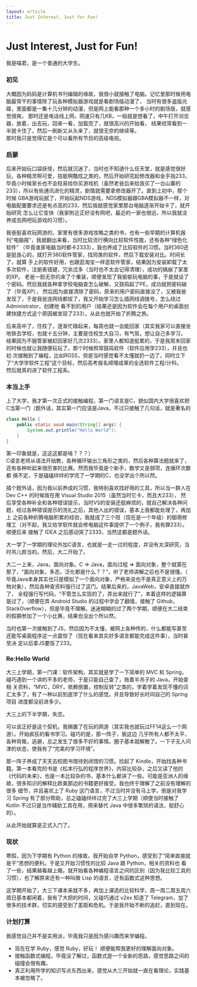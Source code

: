 ```yaml
---
layout: article
title: Just Interest, Just for Fun!
--- 
```

# Just Interest, Just for Fun!

我是喵君，是一个普通的大学生。  

### 初见
大概因为妈妈是计算机书刊编辑的缘故，我很小就接触了电脑。记忆里那时候用电脑最常干的事情除了玩各种模拟器游戏就是看剧场版动漫了，
当时有很多盗版光碟，里面都是一集十几分钟的动漫，但是网上能看那种一个多小时的剧场版，就感觉很爽。
那时还是电话线上网，网速只有几KB，一般就是想看了，中午打开浏览器，放着，出去玩，回来一看，加载完了，就很高兴的开始看，
结果经常看到一半就卡住了，然后一刷新又从头来了，就很无奈的继续等。  
那时我只是觉得它是个可以看所有节目的高级电视。 

### 启蒙 
后来开始玩口袋妖怪，然后就沉迷了，当时也不知道什么任天堂，就是感觉很好玩，各种精灵啊可爱，技能啊酷炫之类的，然后开始研究起修改器和金手指233，
毕竟小时候家长也不会轻易给你买游戏机（虽然老爸后来给我买了一台山寨的233），所以有些通讯进化的精灵，剧情就需要拿修改器开了。直到上初中，那个时候
GBA游戏玩腻了，开始玩起NDS游戏，NDS模拟器跟GBA模拟器不一样，对电脑配置要求还是有点高的233，然后我就感觉家里那台电脑逐渐开始卡了，就开始研究
怎么让它变快（我家附近正好没有网吧，最近的一家也很远，所以我就没养成去网吧玩游戏的习惯）。  

我爸挺喜欢玩网游的，家里有很多游戏攻略之类的书，也有一些早期的计算机报刊“电脑报”，我就翻出来看，当时比较流行横向比较软件性能，还有各种“绿色化软件”
（毕竟谁家电脑当时都卡2333），我也养成了比较软件的习惯。当时360还是挺良心的，就打开360软件管家，找同类的软件，然后下载安装对比。时间长了，就算
手上的软件好用，也跟逛淘宝一样逛软件管家，结果因为安装卸载了太多次软件，注册表错键，冗余忒多（当时也不太会记得清理），成功的搞崩了家里的XP。
老爸一脸无奈的来了个重装，顺便发现了我偷偷玩电脑的事，于是就设了个密码。然后我就各种拿学校电脑查怎么破解，又鼓捣起了PE，成功就把密码破了（毕竟XP），
然后因为直接清除了密码，原来的用户密码直接没了，又被我爸发现了，于是我爸连网线都拔了，我又开始学习怎么插网线调拨号，怎么绕过 Administrator，创建他
看不到的用户（结果还是因为软件会在每个用户的桌面创建快捷方式这个原因被发现了233）。从此也就开始了折腾之旅。  

后来高中了，住校了，逐渐忙碌起来，每周也就一会能回家（其实我家可以直接坐地铁去学校，也就十五分钟，主要是住校生大自习，有气氛，想让自己多学习，
结果因为不服管家被赶回家好几次2333）。家里人都知道挺累的，于是我周末回家的时候也就让我随便玩玩了。那个时候照常鼓捣软件（软件应用学233），并且也初
次接触到了编程，比如RGSS，但是当时感觉看不太懂就扔一边了，同时立下了“大学学软件工程”这个目标，然后高考报名顺理成章的全选软件工程/计科。  
然后就真的进了软件工程系。  

### 本当上手
上了大学，我才第一次正式的接触编程，第一门语言是C，貌似国内大学很喜欢把C当第一门（题外话，其实第一门应该是Java，不过只接触了几句话，就是著名的
```java
class Hello {
    public static void main(String[] args) {
        System.out.println("Hello World");   
    }
}
```
第一印象就是，这这这都是啥？？？）  
C语言老师从语法开始教，各种循环输出三角形之类的，然后各种算法题就来了，还有各种听起来很厉害的比赛。然而我毕竟是个新手，数学又是弱项，连循环次数都
搞不定，于是磕磕绊绊的学完了一学期的C，也没学出个所以然。  

插个题外话，因为我以前养成的习惯，我特别喜欢找好用的工具，所以当一群人在 Dev C++ 的时候我在用 Visual Studio 2015（虽然当时它卡，而且大233），
然后享受各种补全和各种错误提示，当时VS的安装还挺麻烦的，就自己解决各种问题，经过各种错误提示的洗礼之后，其他人出的错误，基本上我都能处理了，再加上
之前各种折腾电脑积累的经验，我就成了三个班（现在是一个年级）的御用修理工（对不起，我又给学软件就会修电脑这件事提供了一个例子，我有罪233）。顺便后来
接触了 IDEA 之后感动哭了2333，当然这都是题外话。  

大一学了一学期的理论外加C语言，也就是一走一过的程度，并没有太深研究，当时吊儿郎当的。然后，大二开始了。  

大二一上来，Java，面向对象。C => Java，面向过程 => 面向对象，整个就蒙在那了，“面向对象，多态，泛化都是什么？？”，听了老师讲解之后也不是很懂，（
毕竟Java本身其实也只是模拟了一个面向对象，严格来说也不是真正意义上的万物对象），然后各种查资料强行过了这门。结果后来的，JavaWeb，安卓直接就炸了，
全程强行写代码，“不管怎么实现的了，弄出来就行了”，本着这样的逻辑算是过了，（顺便在弄 Android Studio 的过程中学会了翻墙，接触了 Github，
StackOverflow），但是毕竟不理解。迷迷糊糊的过了两个学期，顺便在大二结束的假期参加了一个小比赛，结果也没出个所以然。  

当时也第一次接触到了JS，然后因为不太懂，被网上各种传的，什么都能写甚至还能写桌面程序这一点震惊了（现在看来其实好多语言都能完成这件事），当时甚至决
定以后拿JS要饭了233。  

### Re:Hello World
大三上学期，第一门课：软件架构，其实就是学了一下简单的 MVC 和 Spring，碰巧遇到一个讲的不多的老师，于是只能自己查了，拖着半吊子的 Java，开始查相
关资料，“MVC，DRY，依赖倒置，控制反转”之类的，学着学着发现不懂的词汇太多了，有了一种以前到底学了什么的感觉。并且导致好长时间自己的 Spring 项目
进度都没前进多少。  

大三上的下半学期，失恋。  

可以说正好是这个契机，我搁置了在玩的网游（其实我也就玩过FF14这么一个网游）。开始疯狂的看书学习。碰巧的是，那一阵子，我这边
几乎所有人都不太平，各种背叛，逃避，总之发生了很多不好的事情。圈子基本就解散了。一下子无人问津的状态，使我有了“完美的学习环境”。  

那一阵子养成了天天去校图书馆待到闭馆的习惯。捡起了 Kindle，开始找各种书籍。第一本看完的书是《松本行弘的程序世界》，内容比较杂，之后又读了他的
《代码的未来》，也是一本比较杂的书，基本什么都讲了一些。可能是亚洲人的缘故，很多知识的解释比欧美那边的书籍更好接受。我也终于理解了之前没有理解的很多
细节，并且喜欢上了 Ruby 这门语言，不过当时并没有马上学，倒是对我学习 Spring 有了部分帮助，总之磕磕绊绊过完了大三上学期（顺便当时接触了 Kotlin 
不过只是当作辅助工具在用，用来替代 Java 中很多繁琐的语法，挺舒心的）。  

从此开始就算是正式入门了。  

### 现状
寒假，因为下学期有 Python 的缘故，我开始自学 Python，感受到了“简单直接就是干”思想的便利。于是又开始习惯性的比较 Java 跟 Python，相关的资料也
看了一些，结果越看越上瘾。就开始看各种编程语言之间的区别（因为我比较工具的习惯），也了解原来还有一种叫做 Lisp 的语言，还有函数式这种思想。  

这学期开始了，大三下课本来就不多，再加上课选的比较科学，周一周二周五周六周日基本都闲着，我有了大把的时间，又碰巧通过 v2ex 知道了 Telegram，加了
很多的技术群，切实的感受到了差距和危机。于是我开始不断的追赶，直到现在。  

### 计划打算
我感觉自己并不是实用派，毕竟我只是因为感兴趣而来学编程。  

* 现在在学 Ruby，感觉 Ruby，好玩！ 顺便能帮我更好的理解面向对象。  
* 接触函数式编程，毕竟没了解过，函数式是一个全新的思路，感觉思路之间的碰撞会很有趣。  
* 真正利用所学的知识写点东西出来，感觉从大三开始就一直在看理论，实践基本被忽略了。  